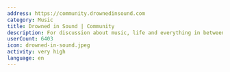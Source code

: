 ```yaml
---
address: https://community.drownedinsound.com
category: Music
title: Drowned in Sound | Community
description: For discussion about music, life and everything in between.
userCount: 6403
icon: drowned-in-sound.jpeg
activity: very high
language: en
---
```

